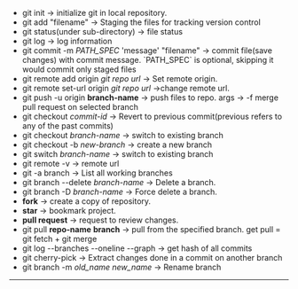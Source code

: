 <ul>
  <li>git init -> initialize git in local repository.</li>

<li>git add "filename" -> Staging the files for tracking version control</li>

<li>git status(under sub-directory) -> file status</li>

<li>git log -> log information</li>

<li>git commit -m <i>PATH_SPEC</i> 'message' "filename" -> commit file(save changes) with commit message. `PATH_SPEC` is optional, skipping it would commit only staged files</li>

<li>git remote add origin <i>git repo url</i> -> Set remote origin.</li>

<li>git remote set-url origin <i>git repo url</i> ->change remote url.</li>

<li>git push -u origin <b>branch-name</b> -> push files to repo. args -> -f merge pull request on selected branch</li>

<li>git checkout <i>commit-id</i> -> Revert to previous commit(previous refers to any of the past commits)</li>

<li>git checkout <i>branch-name</i> -> switch to existing branch</li>

<li>git checkout -b <i>new-branch</i> -> create a new branch</li>
  
  <li> git switch <i>branch-name</i> -> switch to existing branch</li>
  
  <li>git remote -v -> remote url</li>

<li>git -a branch -> List all working branches</li>

<li>git branch --delete <i>branch-name</i> -> Delete a branch.</li>
  
  <li>git branch -D <i>branch-name</i> -> Force delete a branch.</li>

<li><b>fork</b> -> create a copy of repository. </li>

<li><b>star</b> -> bookmark project.</li>

<li><b>pull request</b> -> request to review changes.</li>

<li>git pull <b>repo-name</b> <b>branch</b> -> pull from the specified branch. get pull = git fetch + git merge</li>
  
  <li> git log --branches --oneline --graph -> get hash of all commits</li>
<li>git cherry-pick <COMMIT_HASH> -> Extract changes done in a commit on another branch</li>
<li>git branch -m <i>old_name</i> <i>new_name</i> -> Rename branch</li>

</ul>
<hr>

